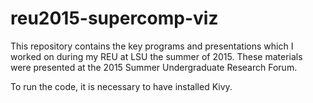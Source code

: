 # reu2015-supercomp-viz

This repository contains the key programs and presentations which I worked on during my REU at LSU the summer of 2015. These materials were presented at the 2015 Summer Undergraduate Research Forum.

To run the code, it is necessary to have installed Kivy.
